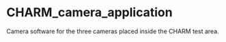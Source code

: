 CHARM_camera_application
========================

Camera software for the three cameras placed inside the CHARM test area.
